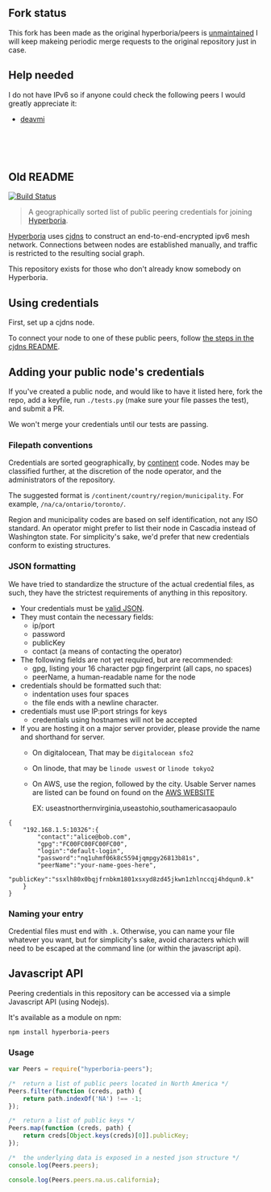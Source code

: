 ## Fork status
This fork has been made as the original hyperboria/peers is [unmaintained](https://github.com/hyperboria/peers/issues/192)
I will keep makeing periodic merge requests to the original repository just in case.

## Help needed
I do not have IPv6 so if anyone could check the following peers I would greatly appreciate it:
* [deavmi](https://github.com/CocolinoFan/peers/blob/master/af/za/deavmi.md.k)
<br />
<br />
<br />

## Old README
[![Build Status](https://secure.travis-ci.org/hyperboria/peers.png)](http://travis-ci.org/hyperboria/peers)

> A geographically sorted list of public peering credentials for joining [Hyperboria](https://hyperboria.net/).

[Hyperboria](https://hyperboria.net/) uses [cjdns](https://github.com/cjdelisle/cjdns) to construct an end-to-end-encrypted ipv6 mesh network.
Connections between nodes are established manually, and traffic is restricted to the resulting social graph.

This repository exists for those who don't already know somebody on Hyperboria.

## Using credentials

First, set up a cjdns node.

To connect your node to one of these public peers, follow [the steps in the cjdns README](https://github.com/cjdelisle/cjdns/#3-connect-your-node-to-your-friends-node).

## Adding your public node's credentials

If you've created a public node, and would like to have it listed here, fork the repo, add a keyfile, run `./tests.py` (make sure your file passes the test), and submit a PR.

We won't merge your credentials until our tests are passing.

### Filepath conventions
Credentials are sorted geographically, by [continent](https://github.com/hyperboria/docs/blob/master/cjdns/nodeinfo-json.md#regarding-continent-codes) code.
Nodes may be classified further, at the discretion of the node operator, and the administrators of the repository.

The suggested format is `/continent/country/region/municipality`. For example, `/na/ca/ontario/toronto/`.

Region and municipality codes are based on self identification, not any ISO standard.
An operator might prefer to list their node in Cascadia instead of Washington state.
For simplicity's sake, we'd prefer that new credentials conform to existing structures.

### JSON formatting

We have tried to standardize the structure of the actual credential files, as such, they have the strictest requirements of anything in this repository.

* Your credentials must be [valid JSON](http://jsonlint.com/).
* They must contain the necessary fields:
  + ip/port
  + password
  + publicKey
  + contact (a means of contacting the operator)
* The following fields are not yet required, but are recommended:
  + gpg, listing your 16 character pgp fingerprint (all caps, no spaces)
  + peerName, a human-readable name for the node
* credentials should be formatted such that:
  - indentation uses four spaces
  - the file ends with a newline character.
* credentials must use IP:port strings for keys
  - credentials using hostnames will not be accepted
* If you are hosting it on a major server provider, please provide the name and shorthand for server. 
  - On digitalocean, That may be ```digitalocean sfo2```
  - On linode, that may be ```linode uswest``` or ```linode tokyo2```
  - On AWS, use the region, followed by the city. Usable Server names are listed can be found on found on the [AWS WEBSITE](https://aws.amazon.com/about-aws/global-infrastructure/)
  
      EX: useastnorthernvirginia,useastohio,southamericasaopaulo

```
{
    "192.168.1.5:10326":{
        "contact":"alice@bob.com",
        "gpg":"FC00FC00FC00FC00",
        "login":"default-login",
        "password":"nq1uhmf06k8c5594jqmpgy26813b81s",
        "peerName":"your-name-goes-here",
        "publicKey":"ssxlh80x0bqjfrnbkm1801xsxyd8zd45jkwn1zhlnccqj4hdqun0.k"
    }
}
```

### Naming your entry

Credential files must end with `.k`.
Otherwise, you can name your file whatever you want, but for simplicity's sake, avoid characters which will need to be escaped at the command line (or within the javascript api).

## Javascript API

Peering credentials in this repository can be accessed via a simple Javascript API (using Nodejs).

It's available as a module on npm:

`npm install hyperboria-peers`

### Usage

```Javascript
var Peers = require("hyperboria-peers");

/*  return a list of public peers located in North America */
Peers.filter(function (creds, path) {
    return path.indexOf('NA') !== -1;
});

/*  return a list of public keys */
Peers.map(function (creds, path) {
    return creds[Object.keys(creds)[0]].publicKey;
});

/*  the underlying data is exposed in a nested json structure */
console.log(Peers.peers);

console.log(Peers.peers.na.us.california);
```
